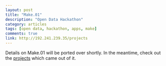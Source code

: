 ```yaml
---
layout: post
title: "Make.01"
description: "Open Data Hackathon"
category: articles
tags: [open data, hackathon, apps, make]
comments: true
link: http://192.241.239.35/projects
---
```


Details on Make.01 will be ported over shortly. In the meantime, check out the [projects](http://192.241.239.35/projects) which came out of it.
